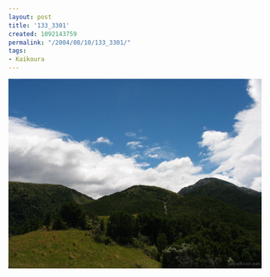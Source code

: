 ```yaml
---
layout: post
title: '133_3301'
created: 1092143759
permalink: "/2004/08/10/133_3301/"
tags:
- Kaikoura
---
```


<img src="/image/images/133_3301-1159.jpg"/>

